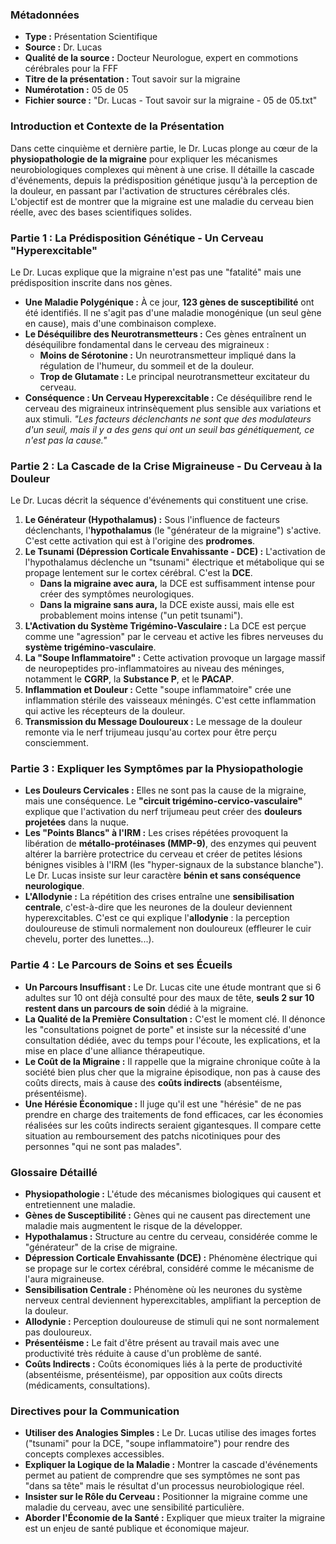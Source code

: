 ### **Métadonnées**

- **Type :** Présentation Scientifique
- **Source :** Dr. Lucas
- **Qualité de la source :** Docteur Neurologue, expert en commotions cérébrales pour la FFF
- **Titre de la présentation :** Tout savoir sur la migraine
- **Numérotation :** 05 de 05
- **Fichier source :** "Dr. Lucas - Tout savoir sur la migraine - 05 de 05.txt"

### **Introduction et Contexte de la Présentation**

Dans cette cinquième et dernière partie, le Dr. Lucas plonge au cœur de la **physiopathologie de la migraine** pour expliquer les mécanismes neurobiologiques complexes qui mènent à une crise. Il détaille la cascade d'événements, depuis la prédisposition génétique jusqu'à la perception de la douleur, en passant par l'activation de structures cérébrales clés. L'objectif est de montrer que la migraine est une maladie du cerveau bien réelle, avec des bases scientifiques solides.

### **Partie 1 : La Prédisposition Génétique - Un Cerveau "Hyperexcitable"**

Le Dr. Lucas explique que la migraine n'est pas une "fatalité" mais une prédisposition inscrite dans nos gènes.

- **Une Maladie Polygénique :** À ce jour, **123 gènes de susceptibilité** ont été identifiés. Il ne s'agit pas d'une maladie monogénique (un seul gène en cause), mais d'une combinaison complexe.
- **Le Déséquilibre des Neurotransmetteurs :** Ces gènes entraînent un déséquilibre fondamental dans le cerveau des migraineux :
  - **Moins de Sérotonine :** Un neurotransmetteur impliqué dans la régulation de l'humeur, du sommeil et de la douleur.
  - **Trop de Glutamate :** Le principal neurotransmetteur excitateur du cerveau.
- **Conséquence : Un Cerveau Hyperexcitable :** Ce déséquilibre rend le cerveau des migraineux intrinsèquement plus sensible aux variations et aux stimuli. _"Les facteurs déclenchants ne sont que des modulateurs d'un seuil, mais il y a des gens qui ont un seuil bas génétiquement, ce n'est pas la cause."_

### **Partie 2 : La Cascade de la Crise Migraineuse - Du Cerveau à la Douleur**

Le Dr. Lucas décrit la séquence d'événements qui constituent une crise.

1. **Le Générateur (Hypothalamus) :** Sous l'influence de facteurs déclenchants, l'**hypothalamus** (le "générateur de la migraine") s'active. C'est cette activation qui est à l'origine des **prodromes**.
2. **Le Tsunami (Dépression Corticale Envahissante - DCE) :** L'activation de l'hypothalamus déclenche un "tsunami" électrique et métabolique qui se propage lentement sur le cortex cérébral. C'est la **DCE**.
    - **Dans la migraine avec aura,** la DCE est suffisamment intense pour créer des symptômes neurologiques.
    - **Dans la migraine sans aura,** la DCE existe aussi, mais elle est probablement moins intense ("un petit tsunami").
3. **L'Activation du Système Trigémino-Vasculaire :** La DCE est perçue comme une "agression" par le cerveau et active les fibres nerveuses du **système trigémino-vasculaire**.
4. **La "Soupe Inflammatoire" :** Cette activation provoque un largage massif de neuropeptides pro-inflammatoires au niveau des méninges, notamment le **CGRP**, la **Substance P**, et le **PACAP**.
5. **Inflammation et Douleur :** Cette "soupe inflammatoire" crée une inflammation stérile des vaisseaux méningés. C'est cette inflammation qui active les récepteurs de la douleur.
6. **Transmission du Message Douloureux :** Le message de la douleur remonte via le nerf trijumeau jusqu'au cortex pour être perçu consciemment.

### **Partie 3 : Expliquer les Symptômes par la Physiopathologie**

- **Les Douleurs Cervicales :** Elles ne sont pas la cause de la migraine, mais une conséquence. Le **"circuit trigémino-cervico-vasculaire"** explique que l'activation du nerf trijumeau peut créer des **douleurs projetées** dans la nuque.
- **Les "Points Blancs" à l'IRM :** Les crises répétées provoquent la libération de **métallo-protéinases (MMP-9)**, des enzymes qui peuvent altérer la barrière protectrice du cerveau et créer de petites lésions bénignes visibles à l'IRM (les "hyper-signaux de la substance blanche"). Le Dr. Lucas insiste sur leur caractère **bénin et sans conséquence neurologique**.
- **L'Allodynie :** La répétition des crises entraîne une **sensibilisation centrale**, c'est-à-dire que les neurones de la douleur deviennent hyperexcitables. C'est ce qui explique l'**allodynie** : la perception douloureuse de stimuli normalement non douloureux (effleurer le cuir chevelu, porter des lunettes...).

### **Partie 4 : Le Parcours de Soins et ses Écueils**

- **Un Parcours Insuffisant :** Le Dr. Lucas cite une étude montrant que si 6 adultes sur 10 ont déjà consulté pour des maux de tête, **seuls 2 sur 10 restent dans un parcours de soin** dédié à la migraine.
- **La Qualité de la Première Consultation :** C'est le moment clé. Il dénonce les "consultations poignet de porte" et insiste sur la nécessité d'une consultation dédiée, avec du temps pour l'écoute, les explications, et la mise en place d'une alliance thérapeutique.
- **Le Coût de la Migraine :** Il rappelle que la migraine chronique coûte à la société bien plus cher que la migraine épisodique, non pas à cause des coûts directs, mais à cause des **coûts indirects** (absentéisme, présentéisme).
- **Une Hérésie Économique :** Il juge qu'il est une "hérésie" de ne pas prendre en charge des traitements de fond efficaces, car les économies réalisées sur les coûts indirects seraient gigantesques. Il compare cette situation au remboursement des patchs nicotiniques pour des personnes "qui ne sont pas malades".

### **Glossaire Détaillé**

- **Physiopathologie :** L'étude des mécanismes biologiques qui causent et entretiennent une maladie.
- **Gènes de Susceptibilité :** Gènes qui ne causent pas directement une maladie mais augmentent le risque de la développer.
- **Hypothalamus :** Structure au centre du cerveau, considérée comme le "générateur" de la crise de migraine.
- **Dépression Corticale Envahissante (DCE) :** Phénomène électrique qui se propage sur le cortex cérébral, considéré comme le mécanisme de l'aura migraineuse.
- **Sensibilisation Centrale :** Phénomène où les neurones du système nerveux central deviennent hyperexcitables, amplifiant la perception de la douleur.
- **Allodynie :** Perception douloureuse de stimuli qui ne sont normalement pas douloureux.
- **Présentéisme :** Le fait d'être présent au travail mais avec une productivité très réduite à cause d'un problème de santé.
- **Coûts Indirects :** Coûts économiques liés à la perte de productivité (absentéisme, présentéisme), par opposition aux coûts directs (médicaments, consultations).

### **Directives pour la Communication**

- **Utiliser des Analogies Simples :** Le Dr. Lucas utilise des images fortes ("tsunami" pour la DCE, "soupe inflammatoire") pour rendre des concepts complexes accessibles.
- **Expliquer la Logique de la Maladie :** Montrer la cascade d'événements permet au patient de comprendre que ses symptômes ne sont pas "dans sa tête" mais le résultat d'un processus neurobiologique réel.
- **Insister sur le Rôle du Cerveau :** Positionner la migraine comme une maladie du cerveau, avec une sensibilité particulière.
- **Aborder l'Économie de la Santé :** Expliquer que mieux traiter la migraine est un enjeu de santé publique et économique majeur.